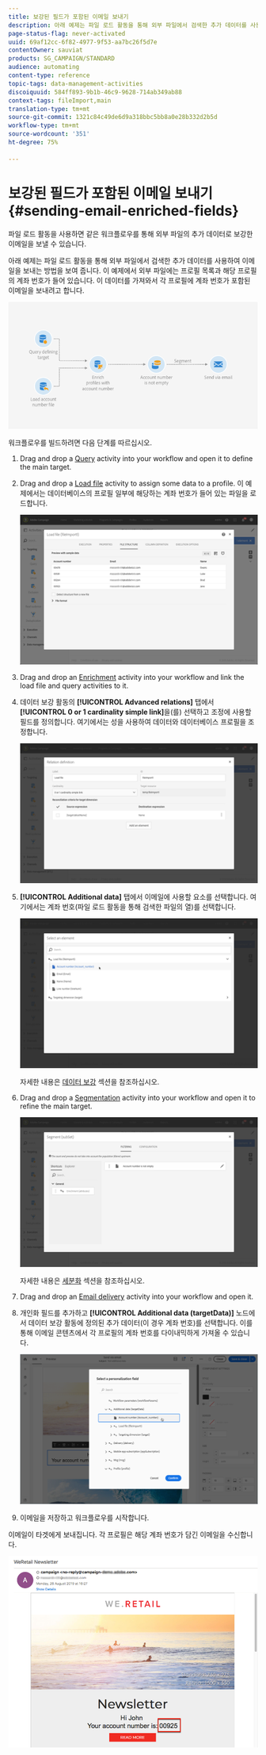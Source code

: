```yaml
---
title: 보강된 필드가 포함된 이메일 보내기
description: 아래 예제는 파일 로드 활동을 통해 외부 파일에서 검색한 추가 데이터를 사용하여 이메일을 보내는 방법을 보여 줍니다.
page-status-flag: never-activated
uuid: 69af12cc-6f82-4977-9f53-aa7bc26f5d7e
contentOwner: sauviat
products: SG_CAMPAIGN/STANDARD
audience: automating
content-type: reference
topic-tags: data-management-activities
discoiquuid: 584ff893-9b1b-46c9-9628-714ab349ab88
context-tags: fileImport,main
translation-type: tm+mt
source-git-commit: 1321c84c49de6d9a318bbc5bb8a0e28b332d2b5d
workflow-type: tm+mt
source-wordcount: '351'
ht-degree: 75%

---
```



# 보강된 필드가 포함된 이메일 보내기 {#sending-email-enriched-fields}

<!--A new example showing how to send an email containing additional data retrieved from a load file activity has been added. [Read more](example-2-email-with-enriched-fields)-->

파일 로드 활동을 사용하면 같은 워크플로우를 통해 외부 파일의 추가 데이터로 보강한 이메일을 보낼 수 있습니다.

아래 예제는 파일 로드 활동을 통해 외부 파일에서 검색한 추가 데이터를 사용하여 이메일을 보내는 방법을 보여 줍니다. 이 예제에서 외부 파일에는 프로필 목록과 해당 프로필의 계좌 번호가 들어 있습니다. 이 데이터를 가져와서 각 프로필에 계좌 번호가 포함된 이메일을 보내려고 합니다.

![](assets/load_file_workflow_ex2.png)

워크플로우를 빌드하려면 다음 단계를 따르십시오.

1. Drag and drop a [Query](../../automating/using/query.md) activity into your workflow and open it to define the main target.

   <!--The Query activity is presented in the [Query](../../automating/using/query.md) section.-->

1. Drag and drop a [Load file](../../automating/using/load-file.md) activity to assign some data to a profile. 이 예제에서는 데이터베이스의 프로필 일부에 해당하는 계좌 번호가 들어 있는 파일을 로드합니다.

   ![](assets/load_file_activity.png)

1. Drag and drop an [Enrichment](../../automating/using/enrichment.md) activity into your workflow and link the load file and query activities to it.

1. 데이터 보강 활동의 **[!UICONTROL Advanced relations]** 탭에서 **[!UICONTROL 0 or 1 cardinality simple link]**&#x200B;을(를) 선택하고 조정에 사용할 필드를 정의합니다. 여기에서는 성을 사용하여 데이터와 데이터베이스 프로필을 조정합니다.

   ![](assets/load_file_enrichment_relation.png)

1. **[!UICONTROL Additional data]** 탭에서 이메일에 사용할 요소를 선택합니다. 여기에서는 계좌 번호(파일 로드 활동을 통해 검색한 파일의 열)를 선택합니다.

   ![](assets/load_file_enrichment_select_element.png)

   <!--![](assets/load_file_enrichment_additional_data.png)-->

   자세한 내용은 [데이터 보강](../../automating/using/enrichment.md) 섹션을 참조하십시오.

1. Drag and drop a [Segmentation](../../automating/using/segmentation.md) activity into your workflow and open it to refine the main target.

   ![](assets/load_file_segmentation.png)

   자세한 내용은 [세분화](../../automating/using/segmentation.md) 섹션을 참조하십시오.

1. Drag and drop an [Email delivery](../../automating/using/email-delivery.md) activity into your workflow and open it.

   <!--The Email delivery activity is presented in the [Email delivery](../../automating/using/email-delivery.md) section.-->

1. 개인화 필드를 추가하고 **[!UICONTROL Additional data (targetData)]** 노드에서 데이터 보강 활동에 정의된 추가 데이터(이 경우 계좌 번호)를 선택합니다. 이를 통해 이메일 콘텐츠에서 각 프로필의 계좌 번호를 다이내믹하게 가져올 수 있습니다.

   ![](assets/load_file_perso_field.png)

1. 이메일을 저장하고 워크플로우를 시작합니다.

이메일이 타겟에게 보내집니다. 각 프로필은 해당 계좌 번호가 담긴 이메일을 수신합니다.

![](assets/load_file_email.png)
